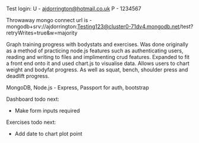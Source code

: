 Test login: 
U - ajdorrington@hotmail.co.uk
P - 1234567

Throwaway mongo connect url is - mongodb+srv://ajdorrington:Testing123@cluster0-71dv4.mongodb.net/test?retryWrites=true&w=majority


Graph training progress with bodystats and exercises. Was done originally as a method of practicing node.js features such as authenticating users, reading and writing to files and implimenting crud features. Expanded to fit a front end onto it and used chart.js to visualise data. Allows users to chart weight and bodyfat progress. As well as squat, bench, shoulder press and deadlift progress. 

MongoDB,
Node.js - Express,
Passport for auth,
bootstrap

Dashboard todo next:
 - Make form inputs required

Exercises todo next:
 - Add date to chart plot point
 
 
